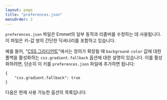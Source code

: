 ```yaml
---
layout: page
title: "preferences.json"
menuOrder: 2
---
```


`preferences.json` 파일은 Emmet의 일부 동작과 리졸버를 수정하는 데 사용됩니다. 이 파일은 키-값 쌍의 간단한 딕셔너리를 포함하고 있습니다.

예를 들어, "[CSS 그라디언트](/css-abbreviations/gradients/)"에서는 정의가 확장될 때 `background-color` 값에 대한 폴백을 활성화하는 `css.gradient.fallback` 옵션에 대한 설명이 있습니다. 이를 활성화하려면, 단순히 이 키를 `preferences.json` 파일에 추가하면 됩니다:

    {
        "css.gradient.fallback": true
    }

다음은 현재 사용 가능한 옵션의 목록입니다:

<div class="emmet-preferences"></div>
